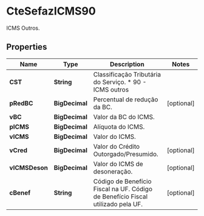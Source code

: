 

# CteSefazICMS90

ICMS Outros.

## Properties

| Name | Type | Description | Notes |
|------------ | ------------- | ------------- | -------------|
|**CST** | **String** | Classificação Tributária do Serviço.  * 90 - ICMS outros |  |
|**pRedBC** | **BigDecimal** | Percentual de redução da BC. |  [optional] |
|**vBC** | **BigDecimal** | Valor da BC do ICMS. |  |
|**pICMS** | **BigDecimal** | Alíquota do ICMS. |  |
|**vICMS** | **BigDecimal** | Valor do ICMS. |  |
|**vCred** | **BigDecimal** | Valor do Crédito Outorgado/Presumido. |  [optional] |
|**vICMSDeson** | **BigDecimal** | Valor do ICMS de desoneração. |  [optional] |
|**cBenef** | **String** | Código de Benefício Fiscal na UF.  Código de Benefício Fiscal utilizado pela UF. |  [optional] |




